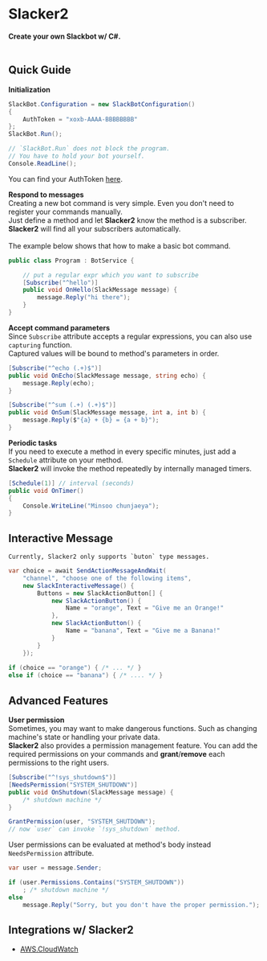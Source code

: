 Slacker2
====

__Create your own Slackbot w/ C#.__<br>
<br>

Quick Guide
---
__Initialization__ 
```cs
SlackBot.Configuration = new SlackBotConfiguration()
{
    AuthToken = "xoxb-AAAA-BBBBBBBB"
};
SlackBot.Run();

// `SlackBot.Run` does not block the program.
// You have to hold your bot yourself.
Console.ReadLine();
```
You can find your AuthToken [here](https://api.slack.com/docs/oauth-test-tokens).

__Respond to messages__<br>
Creating a new bot command is very simple. Even you don't need to register your commands manually.<br>
Just define a method and let __Slacker2__ know the method is a subscriber. __Slacker2__ will find all your subscribers automatically.<br>
<br>
The example below shows that how to make a basic bot command.
```cs
public class Program : BotService {

    // put a regular expr which you want to subscribe
    [Subscribe("^hello")]
    public void OnHello(SlackMessage message) {
        message.Reply("hi there");
    }
}
```

__Accept command parameters__<br>
Since `Subscribe` attribute accepts a regular expressions, you can also use `capturing` function.<br>
Captured values will be bound to method's parameters in order.
```cs
[Subscribe("^echo (.+)$")]
public void OnEcho(SlackMessage message, string echo) {
    message.Reply(echo);
}

[Subscribe("^sum (.+) (.+)$")]
public void OnSum(SlackMessage message, int a, int b) {
    message.Reply($"{a} + {b} = {a + b}");
}
```


__Periodic tasks__<br>
If you need to execute a method in every specific minutes, just add a `Schedule` attribute on your method.<br>
__Slacker2__ will invoke the method repeatedly by internally managed timers.
```cs
[Schedule(1)] // interval (seconds)
public void OnTimer()
{
    Console.WriteLine("Minsoo chunjaeya");
}
```

Interactive Message
----
```
Currently, Slacker2 only supports `buton` type messages.
```

```cs
var choice = await SendActionMessageAndWait(
    "channel", "choose one of the following items",
    new SlackInteractiveMessage() {
        Buttons = new SlackActionButton[] {
            new SlackActionButton() {
                Name = "orange", Text = "Give me an Orange!"
            },
            new SlackActionButton() {
                Name = "banana", Text = "Give me a Banana!"
            }
        }
    });
    
if (choice == "orange") { /* ... */ }
else if (choice == "banana") { /* .... */ }
```

Advanced Features
----
__User permission__<br>
Sometimes, you may want to make dangerous functions. Such as changing machine's state or handling your private data.<br>
__Slacker2__ also provides a permission management feature. You can add the required permissions on your commands and __grant__/__remove__ each permissions to the right users.

```cs
[Subscribe("^!sys_shutdown$")]
[NeedsPermission("SYSTEM_SHUTDOWN")]
public void OnShutdown(SlackMessage message) {
    /* shutdown machine */
}
```
```cs
GrantPermission(user, "SYSTEM_SHUTDOWN");
// now `user` can invoke `!sys_shutdown` method.
```

User permissions can be evaluated at method's body instead `NeedsPermission` attribute. 
```cs
var user = message.Sender;

if (user.Permissions.Contains("SYSTEM_SHUTDOWN"))
    ; /* shutdown machine */
else
    message.Reply("Sorry, but you don't have the proper permission.");    
```


Integrations w/ Slacker2
----
* [AWS.CloudWatch](https://github.com/pjc0247/Slacker2.CloudWatcher)
